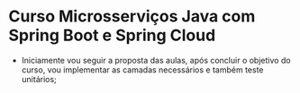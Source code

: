 # Curso Microsserviços Java com Spring Boot e Spring Cloud

- Iniciamente vou seguir a proposta das aulas, após concluir o objetivo do curso, vou implementar as camadas necessários e também teste unitários;